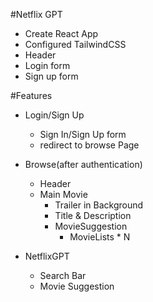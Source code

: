 #Netflix GPT

- Create React App
- Configured TailwindCSS
- Header
- Login form
- Sign up form

#Features

- Login/Sign Up
  - Sign In/Sign Up form
  - redirect to browse Page
- Browse(after authentication)

  - Header
  - Main Movie
    - Trailer in Background
    - Title & Description
    - MovieSuggestion
      - MovieLists \* N

- NetflixGPT
  - Search Bar
  - Movie Suggestion
